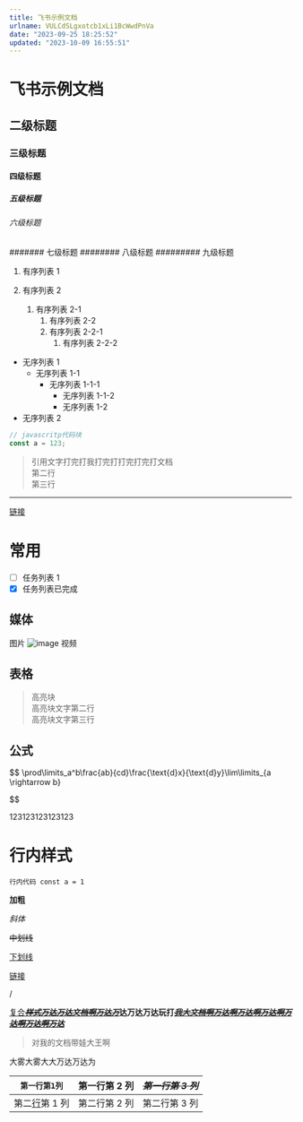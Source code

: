 ```yaml
---
title: 飞书示例文档
urlname: VULCdSLgxotcb1xLi1BcWwdPnVa
date: "2023-09-25 18:25:52"
updated: "2023-10-09 16:55:51"
---
```


# 飞书示例文档

## 二级标题

### 三级标题

#### 四级标题

##### 五级标题

###### 六级标题

####### 七级标题
######## 八级标题
######### 九级标题

1. 有序列表 1

1. 有序列表 2
   1. 有序列表 2-1
      1. 有序列表 2-2
      1. 有序列表 2-2-1
         1. 有序列表 2-2-2

- 无序列表 1
  - 无序列表 1-1
    - 无序列表 1-1-1
      - 无序列表 1-1-2
      - 无序列表 1-2
- 无序列表 2

```javascript
// javascritp代码块
const a = 123;
```

> 引用文字打完打我打完打打完打完打文档  
> 第二行  
> 第三行

---

[链接](https://elog.1874.cool)

# 常用

- [ ] 任务列表 1
- [x] 任务列表已完成

## 媒体

图片
![image](https://blogimagesrep-1257180516.cos.ap-guangzhou.myqcloud.com/elog-docs-images/CTkKbqy2bomUlFxg7ouciBs1n7d.jpeg)
视频

## 表格

> 高亮块  
> 高亮块文字第二行  
> 高亮块文字第三行

## 公式

$$
\prod\limits_a^b\frac{ab}{cd}\frac{\text{d}x}{\text{d}y}\lim\limits_{a \rightarrow b}


$$

123123123123123

# 行内样式

`行内代码 const a = 1`

**加粗**

_斜体_

~~中划线~~

<u>下划线</u>

[链接](https://elog.1874.cool/)

/

[复合](https://elog.1874.cool/)~~_<u>**样式万达万达文档啊万达万**</u>_~~**达万达万达玩打**~~_<u>**我大文档啊万达啊万达啊万达啊万达啊万达啊万达**</u>_~~

> 对我的文档带娃大王啊

大雾大雾大大万达万达为

| `第一行第1列`                            | **第一行第 2 列** | ~~_**第一行第 3 列**_~~ |
| ---------------------------------------- | ----------------- | ----------------------- |
| 第二[行](https://elog.1874.cool/)第 1 列 | 第二行第 2 列     | 第二行第 3 列           |
